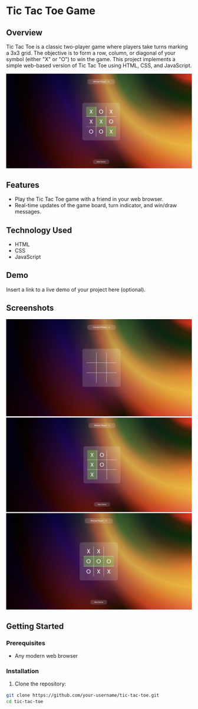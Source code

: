 # Tic Tac Toe Game 

## Overview

Tic Tac Toe is a classic two-player game where players take turns marking a 3x3 grid. The objective is to form a row, column, or diagonal of your symbol (either "X" or "O") to win the game. This project implements a simple web-based version of Tic Tac Toe using HTML, CSS, and JavaScript.

![Game Preview ](./assets/Tic_Tac_Toe.png?raw=true " Tic Tac Toe Game")

## Features

- Play the Tic Tac Toe game with a friend in your web browser.
- Real-time updates of the game board, turn indicator, and win/draw messages.

## Technology Used

- HTML
- CSS
- JavaScript

## Demo

Insert a link to a live demo of your project here (optional).

## Screenshots
![Game Preview_1](./assets/Game_1.png?raw=true " Tic Tac Toe Game") 
![Game Preview_2](./assets/Game_2.png?raw=true " Tic Tac Toe Game")
![Game Preview_3](./assets/Game_3.png?raw=true " Tic Tac Toe Game")


## Getting Started

### Prerequisites

- Any modern web browser

### Installation

1. Clone the repository:

```bash
git clone https://github.com/your-username/tic-tac-toe.git
cd tic-tac-toe
